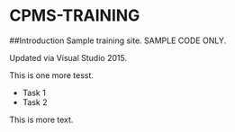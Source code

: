 # CPMS-TRAINING

##Introduction
Sample training site. SAMPLE CODE ONLY.

Updated via Visual Studio 2015.

This is one more tesst.
* Task 1
* Task 2

This is more text.
